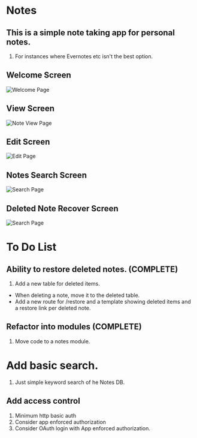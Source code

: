 # Notes

## This is a simple note taking app for personal notes. 

1. For instances where Evernotes etc isn't the best option.


## Welcome Screen
![Welcome Page](https://nexus.viclab.org/static/images/WelcomePage.png)

## View Screen
![Note View Page](https://nexus.viclab.org/static/images/NoteView.png)

## Edit Screen
![Edit Page](https://nexus.viclab.org/static/images/NoteEdit.png)

## Notes Search Screen
![Search Page](https://nexus.viclab.org/static/images/NoteSearch.png)

## Deleted Note Recover Screen
![Search Page](https://nexus.viclab.org/static/images/NoteRecover.png)



# To Do List

## Ability to restore deleted notes. (COMPLETE)
1. Add a new table for deleted items.
  + When deleting a note, move it to the deleted table.
  + Add a new route for /restore and a template showing deleted items and a restore link per deleted note.

## Refactor into modules (COMPLETE)
1. Move code to a notes module.

# Add basic search.
1. Just simple keyword search of he Notes DB.

## Add access control
1. Minimum http basic auth
2. Consider app enforced authorization
3. Consider OAuth login with App enforced authorization. 

